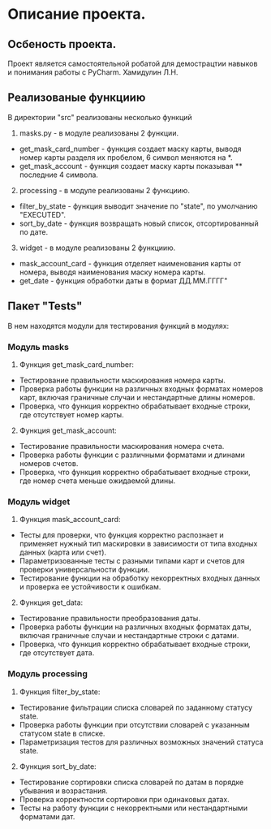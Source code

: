 # Описание проекта.
## Осбеность проекта.
Проект является самостоятельной робатой для демострацтии навыков и понимания работы с PyCharm. Хамидулин Л.Н.
## Реализованые функциию
В директории "src" реализованы несколько функций
1. masks.py - в модуле реализованы 2 функции.
- get_mask_card_number - функция создает маску карты, выводя номер карты разделя их пробелом, 6 символ меняются на *.
- get_mask_account - функция создает маску карты показывая ** последние 4 символа.
2. processing - в модуле реализованы 2 функциию.
- filter_by_state - функция выводит значение по "state", по умолчанию "EXECUTED".
- sort_by_date - функция возвращать новый список, отсортированный по дате.
3. widget - в модуле реализованы 2 функциию.
- mask_account_card - функция отделяет наименования карты от номера, выводя наименования маску номера карты.
- get_date - функция обработки даты в формат ДД.ММ.ГГГГ"

## Пакет "Tests"
В нем находятся модули для тестирования функций в модулях:
### Модуль masks
1. Функция get_mask_card_number:
- Тестирование правильности маскирования номера карты.
- Проверка работы функции на различных входных форматах номеров карт, включая граничные случаи и нестандартные длины номеров.
- Проверка, что функция корректно обрабатывает входные строки, где отсутствует номер карты.
2. Функция get_mask_account:
- Тестирование правильности маскирования номера счета.
- Проверка работы функции с различными форматами и длинами номеров счетов.
- Проверка, что функция корректно обрабатывает входные строки, где номер счета меньше ожидаемой длины.
### Модуль widget
1. Функция mask_account_card:
- Тесты для проверки, что функция корректно распознает и применяет нужный тип маскировки в зависимости от типа входных данных (карта или счет).
- Параметризованные тесты с разными типами карт и счетов для проверки универсальности функции.
- Тестирование функции на обработку некорректных входных данных и проверка ее устойчивости к ошибкам.
2. Функция get_data:
- Тестирование правильности преобразования даты.
- Проверка работы функции на различных входных форматах даты, включая граничные случаи и нестандартные строки с датами.
- Проверка, что функция корректно обрабатывает входные строки, где отсутствует дата.
### Модуль processing
1. Функция filter_by_state:
- Тестирование фильтрации списка словарей по заданному статусу state.
- Проверка работы функции при отсутствии словарей с указанным статусом state в списке.
- Параметризация тестов для различных возможных значений статуса state.
2. Функция sort_by_date:
- Тестирование сортировки списка словарей по датам в порядке убывания и возрастания.
- Проверка корректности сортировки при одинаковых датах.
- Тесты на работу функции с некорректными или нестандартными форматами дат.
